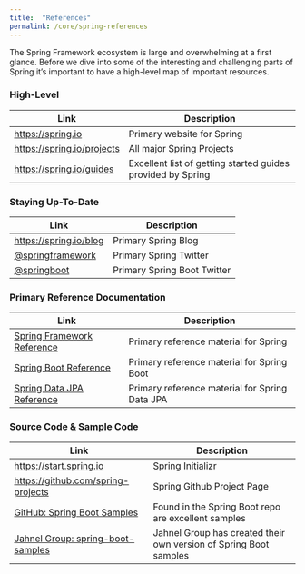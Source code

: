 ```yaml
---
title:  "References"
permalink: /core/spring-references
---
```


The Spring Framework ecosystem is large and overwhelming at a first glance. Before we dive into some of the interesting and challenging parts of Spring it’s important to have a high-level map of important resources. 

### High-Level
| Link                       | Description                                                 |
| -------------------------- | ----------------------------------------------------------- |
| https://spring.io          | Primary website for Spring                                  |
| https://spring.io/projects | All major Spring Projects                                   |
| https://spring.io/guides   | Excellent list of getting started guides provided by Spring |

### Staying Up-To-Date
| Link                       | Description                                               |
| -------------------------- | --------------------------------------------------------- |
| https://spring.io/blog     | Primary Spring Blog                                       |
| [@springframework](https://twitter.com/springframework) | Primary Spring Twitter       |
| [@springboot](https://twitter.com/springboot)           | Primary Spring Boot Twitter  |

### Primary Reference Documentation
| Link                       | Description                                               |
| -------------------------- | --------------------------------------------------------- |
| [Spring Framework Reference](https://docs.spring.io/spring-framework/docs/current/spring-framework-reference/index.html)     | Primary reference material for Spring                                      |
| [Spring Boot Reference](https://docs.spring.io/spring-boot/docs/current/reference/htmlsingle/) | Primary reference material for Spring Boot       |
| [Spring Data JPA Reference](https://docs.spring.io/spring-data/jpa/docs/current/reference/html/)           | Primary reference material for Spring Data JPA  |

### Source Code & Sample Code
| Link                       | Description                                               |
| -------------------------- | --------------------------------------------------------- |
| https://start.spring.io    | Spring Initializr  |
| https://github.com/spring-projects | Spring Github Project Page |
| [GitHub: Spring Boot Samples](https://github.com/spring-projects/spring-boot/tree/master/spring-boot-samples) | Found in the Spring Boot repo are excellent samples |
| [Jahnel Group: spring-boot-samples](https://github.com/JahnelGroup/spring-boot-samples)           | Jahnel Group has created their own version of Spring Boot samples |
